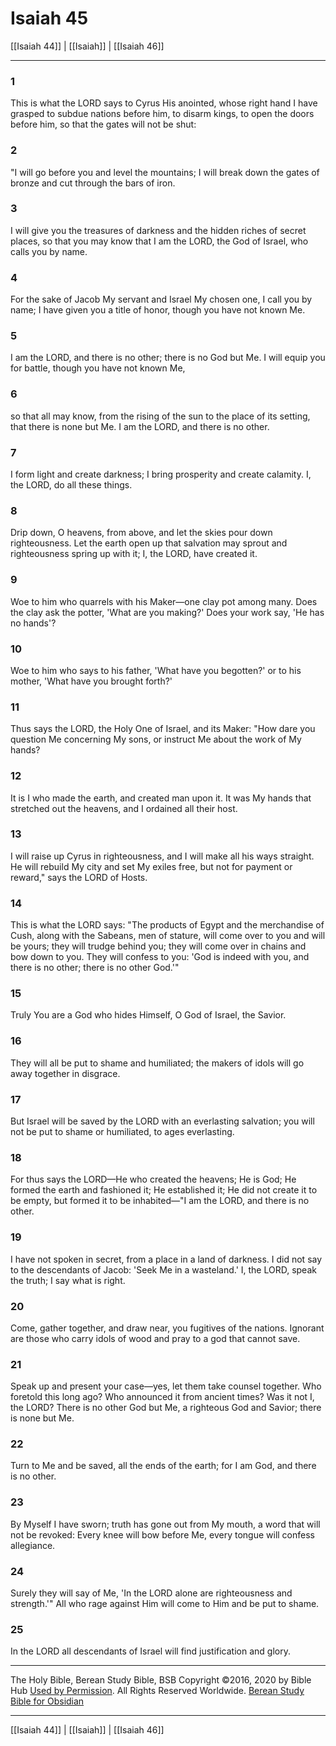 # Isaiah 45

[[Isaiah 44]] | [[Isaiah]] | [[Isaiah 46]]

---

### 1
This is what the LORD says to Cyrus His anointed, whose right hand I have grasped to subdue nations before him, to disarm kings, to open the doors before him, so that the gates will not be shut:

### 2
"I will go before you and level the mountains; I will break down the gates of bronze and cut through the bars of iron.

### 3
I will give you the treasures of darkness and the hidden riches of secret places, so that you may know that I am the LORD, the God of Israel, who calls you by name.

### 4
For the sake of Jacob My servant and Israel My chosen one, I call you by name; I have given you a title of honor, though you have not known Me.

### 5
I am the LORD, and there is no other; there is no God but Me. I will equip you for battle, though you have not known Me,

### 6
so that all may know, from the rising of the sun to the place of its setting, that there is none but Me. I am the LORD, and there is no other.

### 7
I form light and create darkness; I bring prosperity and create calamity. I, the LORD, do all these things.

### 8
Drip down, O heavens, from above, and let the skies pour down righteousness. Let the earth open up that salvation may sprout and righteousness spring up with it; I, the LORD, have created it.

### 9
Woe to him who quarrels with his Maker—one clay pot among many. Does the clay ask the potter, 'What are you making?' Does your work say, 'He has no hands'?

### 10
Woe to him who says to his father, 'What have you begotten?' or to his mother, 'What have you brought forth?'

### 11
Thus says the LORD, the Holy One of Israel, and its Maker: "How dare you question Me concerning My sons, or instruct Me about the work of My hands?

### 12
It is I who made the earth, and created man upon it. It was My hands that stretched out the heavens, and I ordained all their host.

### 13
I will raise up Cyrus in righteousness, and I will make all his ways straight. He will rebuild My city and set My exiles free, but not for payment or reward," says the LORD of Hosts.

### 14
This is what the LORD says: "The products of Egypt and the merchandise of Cush, along with the Sabeans, men of stature, will come over to you and will be yours; they will trudge behind you; they will come over in chains and bow down to you. They will confess to you: 'God is indeed with you, and there is no other; there is no other God.'"

### 15
Truly You are a God who hides Himself, O God of Israel, the Savior.

### 16
They will all be put to shame and humiliated; the makers of idols will go away together in disgrace.

### 17
But Israel will be saved by the LORD with an everlasting salvation; you will not be put to shame or humiliated, to ages everlasting.

### 18
For thus says the LORD—He who created the heavens; He is God; He formed the earth and fashioned it; He established it; He did not create it to be empty, but formed it to be inhabited—"I am the LORD, and there is no other.

### 19
I have not spoken in secret, from a place in a land of darkness. I did not say to the descendants of Jacob: 'Seek Me in a wasteland.' I, the LORD, speak the truth; I say what is right.

### 20
Come, gather together, and draw near, you fugitives of the nations. Ignorant are those who carry idols of wood and pray to a god that cannot save.

### 21
Speak up and present your case—yes, let them take counsel together. Who foretold this long ago? Who announced it from ancient times? Was it not I, the LORD? There is no other God but Me, a righteous God and Savior; there is none but Me.

### 22
Turn to Me and be saved, all the ends of the earth; for I am God, and there is no other.

### 23
By Myself I have sworn; truth has gone out from My mouth, a word that will not be revoked: Every knee will bow before Me, every tongue will confess allegiance.

### 24
Surely they will say of Me, 'In the LORD alone are righteousness and strength.'" All who rage against Him will come to Him and be put to shame.

### 25
In the LORD all descendants of Israel will find justification and glory.

---

The Holy Bible, Berean Study Bible, BSB
Copyright ©2016, 2020 by Bible Hub
[Used by Permission](https://berean.bible/terms.htm). All Rights Reserved Worldwide.
[Berean Study Bible for Obsidian](https://github.com/gapmiss/berean-study-bible-for-obsidian)

---

[[Isaiah 44]] | [[Isaiah]] | [[Isaiah 46]]

